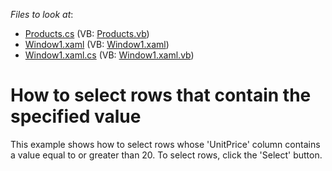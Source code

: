 <!-- default file list -->
*Files to look at*:

* [Products.cs](./CS/DXGrid_SelectRows/Products.cs) (VB: [Products.vb](./VB/DXGrid_SelectRows/Products.vb))
* [Window1.xaml](./CS/DXGrid_SelectRows/Window1.xaml) (VB: [Window1.xaml](./VB/DXGrid_SelectRows/Window1.xaml))
* [Window1.xaml.cs](./CS/DXGrid_SelectRows/Window1.xaml.cs) (VB: [Window1.xaml.vb](./VB/DXGrid_SelectRows/Window1.xaml.vb))
<!-- default file list end -->
# How to select rows that contain the specified value


<p>This example shows how to select rows whose 'UnitPrice' column contains a value equal to or greater than 20. To select rows, click the 'Select' button.</p>

<br/>


